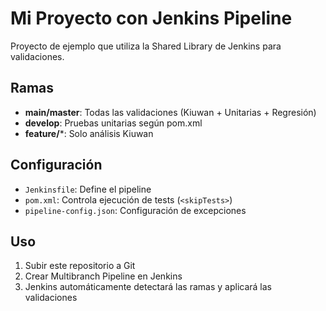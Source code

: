 # Mi Proyecto con Jenkins Pipeline

Proyecto de ejemplo que utiliza la Shared Library de Jenkins para validaciones.

## Ramas

- **main/master**: Todas las validaciones (Kiuwan + Unitarias + Regresión)
- **develop**: Pruebas unitarias según pom.xml
- **feature/***: Solo análisis Kiuwan

## Configuración

- `Jenkinsfile`: Define el pipeline
- `pom.xml`: Controla ejecución de tests (`<skipTests>`)
- `pipeline-config.json`: Configuración de excepciones

## Uso

1. Subir este repositorio a Git
2. Crear Multibranch Pipeline en Jenkins
3. Jenkins automáticamente detectará las ramas y aplicará las validaciones
